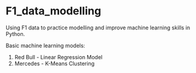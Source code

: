 # F1_data_modelling
Using F1 data to practice modelling and improve machine learning skills in Python.

Basic machine learning models:
1. Red Bull - Linear Regression Model
2. Mercedes - K-Means Clustering
